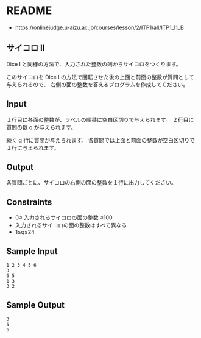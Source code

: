 # README
- <https://onlinejudge.u-aizu.ac.jp/courses/lesson/2/ITP1/all/ITP1_11_B>
## サイコロ II
Dice I と同様の方法で、入力された整数の列からサイコロをつくります。

このサイコロを Dice I の方法で回転させた後の上面と前面の整数が質問として与えられるので、
右側の面の整数を答えるプログラムを作成してください。
## Input

１行目に各面の整数が、ラベルの順番に空白区切りで与えられます。
２行目に質問の数 q が与えられます。

続く q 行に質問が与えられます。
各質問では上面と前面の整数が空白区切りで１行に与えられます。
## Output
各質問ごとに、サイコロの右側の面の整数を１行に出力してください。
## Constraints
- 0≤ 入力されるサイコロの面の整数 ≤100
- 入力されるサイコロの面の整数はすべて異なる
- 1≤q≤24
## Sample Input
```
1 2 3 4 5 6
3
6 5
1 3
3 2
```
## Sample Output
```
3
5
6
```
